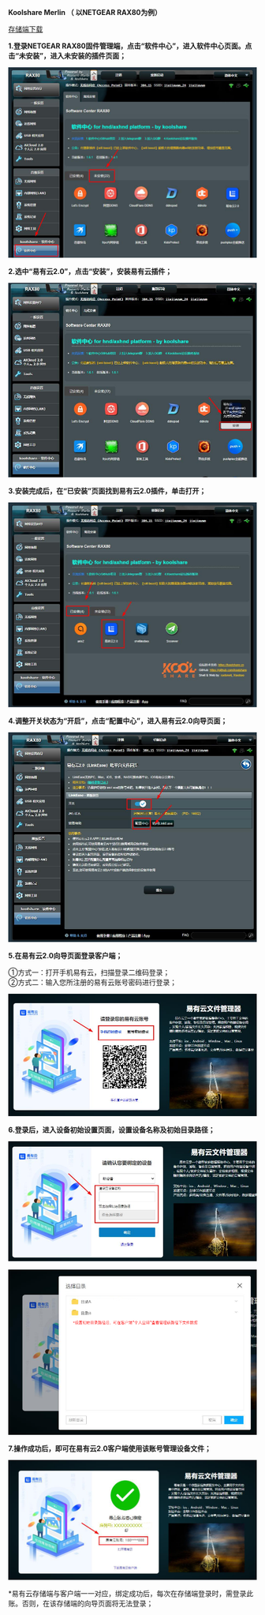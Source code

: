 **Koolshare Merlin （ 以NETGEAR RAX80为例）**

 [存储端下载](/zh-cn/android-tv/TODO)

**1.登录NETGEAR RAX80固件管理端，点击“软件中心”，进入软件中心页面。点击“未安装”，进入未安装的插件页面；**

![22.jpg](./KoolshareMerlin/2-2.jpg)

**2.选中“易有云2.0”，点击“安装”，安装易有云插件；**

![21.jpg](./KoolshareMerlin/2-1.jpg)

**3.安装完成后，在“已安装”页面找到易有云2.0插件，单击打开；**

![20.jpg](./KoolshareMerlin/2.jpg)

**4.调整开关状态为“开启”，点击“配置中心”，进入易有云2.0向导页面；**

![3.jpg](./KoolshareMerlin/3.jpg)

**5.在易有云2.0向导页面登录客户端；**

 ①方式一：打开手机易有云，扫描登录二维码登录；<br/>
 ②方式二：输入您所注册的易有云账号密码进行登录；

![4.jpg](./KoolshareMerlin/4.jpg)

**6.登录后，进入设备初始设置页面，设置设备名称及初始目录路径；**

![5.jpg](./KoolshareMerlin/5.jpg)

![6.jpg](./KoolshareMerlin/6.jpg)

**7.操作成功后，即可在易有云2.0客户端使用该账号管理设备文件；**

![7.jpg](./KoolshareMerlin/7.jpg)

*易有云存储端与客户端一一对应，绑定成功后，每次在存储端登录时，需登录此账。否则，在该存储端的向导页面将无法登录；